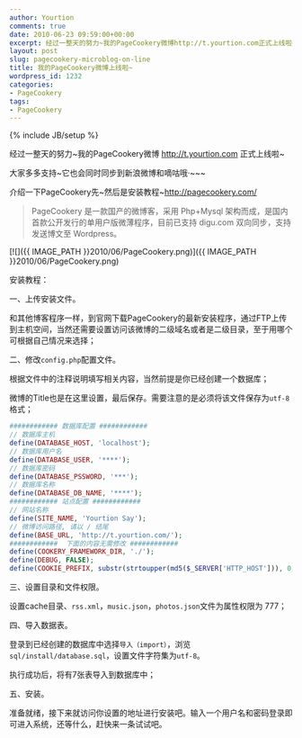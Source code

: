 ```yaml
---
author: Yourtion
comments: true
date: 2010-06-23 09:59:00+00:00
excerpt: 经过一整天的努力~我的PageCookery微博http://t.yourtion.com正式上线啦~大家多多支持~它也会同时同步到新浪微博和嘀咕哦·介绍一下PageCookery先~然后是安装教程~http://pagecookery.com/
layout: post
slug: pagecookery-microblog-on-line
title: 我的PageCookery微博上线啦~
wordpress_id: 1232
categories:
- PageCookery
tags:
- PageCookery
---
```

{% include JB/setup %}

经过一整天的努力~我的PageCookery微博 http://t.yourtion.com 正式上线啦~

大家多多支持~它也会同时同步到新浪微博和嘀咕哦·~~~

介绍一下PageCookery先~然后是安装教程~http://pagecookery.com/


>PageCookery 是一款国产的微博客，采用 Php+Mysql 架构而成，是国内首款公开发行的单用户版微薄程序，目前已支持 digu.com 双向同步，支持发送博文至 Wordpress。


[![]({{ IMAGE_PATH }}2010/06/PageCookery.png)]({{ IMAGE_PATH }}2010/06/PageCookery.png)

安装教程：

一、上传安装文件。

和其他博客程序一样，到官网下载PageCookery的最新安装程序，通过FTP上传到主机空间，当然还需要设置访问该微博的二级域名或者是二级目录，至于用哪个可根据自己情况来选择；

二、修改```config.php```配置文件。

根据文件中的注释说明填写相关内容，当然前提是你已经创建一个数据库；

微博的Title也是在这里设置，最后保存。需要注意的是必须将该文件保存为```utf-8```格式；

```php
############ 数据库配置 ############
// 数据库主机
define(DATABASE_HOST, 'localhost');
// 数据库用户名
define(DATABASE_USER, '****');
// 数据库密码
define(DATABASE_PSSWORD, '***');
// 数据库名称
define(DATABASE_DB_NAME, '****');
############ 站点配置 ############
// 网站名称
define(SITE_NAME, 'Yourtion Say');
// 微博访问路径, 请以 / 结尾
define(BASE_URL, 'http://t.yourtion.com/');
############  下面的内容无需修改 ############
define(COOKERY_FRAMEWORK_DIR, './');
define(DEBUG, FALSE);
define(COOKIE_PREFIX, substr(strtoupper(md5($_SERVER['HTTP_HOST'])), 0, 6) . '_');
```

三、设置目录和文件权限。

设置cache目录、```rss.xml```，```music.json```，```photos.json```文件为属性权限为 777；

四、导入数据表。

登录到已经创建的数据库中选择```导入（import）```，浏览```sql/install/database.sql```，设置文件字符集为```utf-8```。

执行成功后，将有7张表导入到数据库中；

五、安装。

准备就绪，接下来就访问你设置的地址进行安装吧。输入一个用户名和密码登录即可进入系统，还等什么，赶快来一条试试吧。
